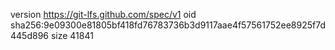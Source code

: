 version https://git-lfs.github.com/spec/v1
oid sha256:9e09300e81805bf418fd76783736b3d9117aae4f57561752ee8925f7d445d896
size 41841
